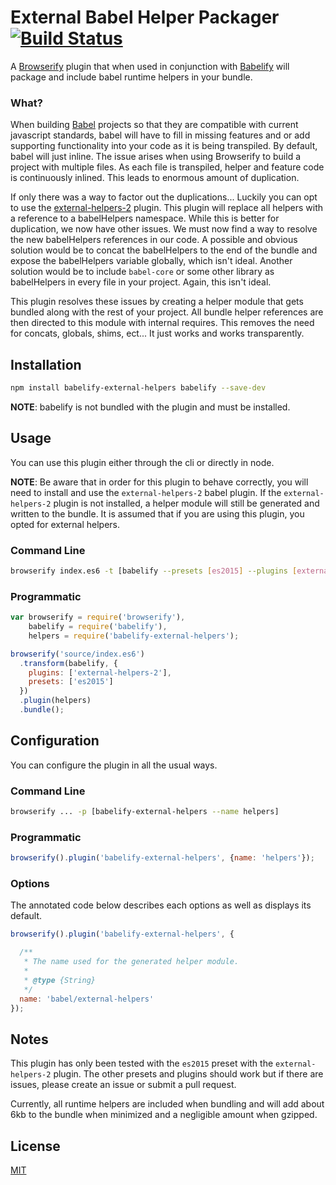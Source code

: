# External Babel Helper Packager [![Build Status](https://travis-ci.org/rstone770/babelify-external-helpers.svg?branch=master)](https://travis-ci.org/rstone770/babelify-external-helpers)

A [Browserify](http://browserify.org/) plugin that when used in conjunction with [Babelify](https://github.com/babel/babelify) will package and include babel runtime helpers in your bundle.

### What?

When building [Babel](https://github.com/babel/babel) projects so that they are compatible with current javascript standards, babel will have to fill in missing features and or add supporting functionality into your code as it is being transpiled. By default, babel will just inline. The issue arises when using Browserify to build a project with multiple files. As each file is transpiled, helper and feature code is continuously inlined. This leads to enormous amount of duplication.

If only there was a way to factor out the duplications... Luckily you can opt to use the [external-helpers-2](https://github.com/babel/babel/tree/master/packages/babel-plugin-external-helpers) plugin. This plugin will replace all helpers with a reference to a babelHelpers namespace. While this is better for duplication, we now have other issues. We must now find a way to resolve the new babelHelpers references in our code. A possible and obvious solution would be to concat the babelHelpers to the end of the bundle and expose the babelHelpers variable globally, which isn't ideal. Another solution would be to include ```babel-core``` or some other library as babelHelpers in every file in your project. Again, this isn't ideal.

This plugin resolves these issues by creating a helper module that gets bundled along with the rest of your project. All bundle helper references are then directed to this module with internal requires. This removes the need for concats, globals, shims, ect... It just works and works transparently.

## Installation
```bash
npm install babelify-external-helpers babelify --save-dev
```

__NOTE__: babelify is not bundled with the plugin and must be installed.

## Usage
You can use this plugin either through the cli or directly in node.

__NOTE__: Be aware that in order for this plugin to behave correctly, you will need to install and use the ```external-helpers-2``` babel plugin. If the ```external-helpers-2``` plugin is not installed, a helper module will still be generated and written to the bundle. It is assumed that if you are using this plugin, you opted for external helpers.
### Command Line
```bash
browserify index.es6 -t [babelify --presets [es2015] --plugins [external-helpers-2] --sourceType module] -p [ babelify-external-helpers ]
```

### Programmatic
```javascript
var browserify = require('browserify'),
    babelify = require('babelify'),
    helpers = require('babelify-external-helpers');

browserify('source/index.es6')
  .transform(babelify, {
    plugins: ['external-helpers-2'],
    presets: ['es2015']
  })
  .plugin(helpers)
  .bundle();
```

## Configuration
You can configure the plugin in all the usual ways.

### Command Line
```bash
browserify ... -p [babelify-external-helpers --name helpers]
```

### Programmatic
```javascript
browserify().plugin('babelify-external-helpers', {name: 'helpers'});
```

### Options
The annotated code below describes each options as well as displays its default.

```javascript
browserify().plugin('babelify-external-helpers', {

  /**
   * The name used for the generated helper module.
   *
   * @type {String}
   */
  name: 'babel/external-helpers'
});
```

## Notes
This plugin has only been tested with the ```es2015``` preset with  the ```external-helpers-2``` plugin. The other presets and plugins should work but if there are issues, please create an issue or submit a pull request.

Currently, all runtime helpers are included when bundling and will add about 6kb to the bundle when minimized and a negligible amount when gzipped.

## License
[MIT](LICENSE)

